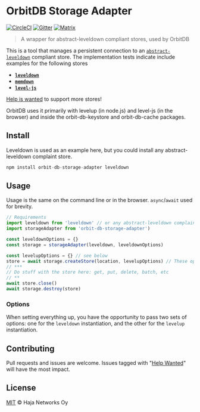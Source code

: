 # OrbitDB Storage Adapter

[![CircleCI](https://circleci.com/gh/orbitdb/orbit-db-storage-adapter/tree/master.svg?style=svg)](https://circleci.com/gh/orbitdb/orbit-db-storage-adapter/tree/master) [![Gitter](https://img.shields.io/gitter/room/nwjs/nw.js.svg)](https://gitter.im/orbitdb/Lobby) [![Matrix](https://img.shields.io/badge/matrix-%23orbitdb%3Apermaweb.io-blue.svg)](https://riot.permaweb.io/#/room/#orbitdb:permaweb.io) 

> A wrapper for abstract-leveldown compliant stores, used by OrbitDB

This is a tool that manages a persistent connection to an [`abstract-leveldown`](https://github.com/Level/abstract-leveldown) compliant store. The implementation tests indicate include examples for the following stores

- **[`leveldown`](https://github.com/Level/leveldown)**
- **[`memdown`](https://github.com/Level/memdown)**
- **[`level-js`](https://github.com/Level/level.js)**

[Help is wanted](https://github.com/orbitdb/orbit-db-storage-adapter/issues/3) to support more stores!

OrbitDB uses it primarily with levelup (in node.js) and level-js (in the browser) and inside the orbit-db-keystore and orbit-db-cache packages.

## Install

Leveldown is used as an example here, but you could install any abstract-leveldown complaint store.

```JavaScript
npm install orbit-db-storage-adapter leveldown
```

## Usage

Usage is the same on the command line or in the browser. `async`/`await` used for brevity.

```JavaScript
// Requirements
import leveldown from 'leveldown' // or any abstract-leveldown complaint store
import storageAdapter from 'orbit-db-storage-adapter')

const leveldownOptions = {}
const storage = storageAdapter(leveldown, leveldownOptions)

const levelupOptions = {} // see below
store = await storage.createStore(location, levelupOptions) // These options passed to levelup instance
// ***
// Do stuff with the store here: get, put, delete, batch, etc
// **
await store.close()
await storage.destroy(store)
```

### Options

When setting everything up, you have the opportunity to pass two sets of options: one for the `leveldown` instantiation, and the other for the `levelup` instantiation.

## Contributing

Pull requests and issues are welcome. Issues tagged with "[Help Wanted](https://github.com/orbitdb/orbit-db-storage-adapter/issues?q=is%3Aopen+is%3Aissue+label%3A"help+wanted")" will have the most impact.

## License 

[MIT](LICENSE) © Haja Networks Oy
